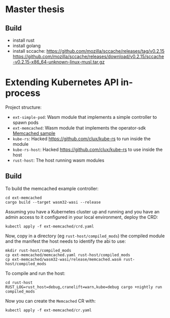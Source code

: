 # Master thesis

## Build

- install rust
- install golang
- install sccache: https://github.com/mozilla/sccache/releases/tag/v0.2.15
https://github.com/mozilla/sccache/releases/download/v0.2.15/sccache-v0.2.15-x86_64-unknown-linux-musl.tar.gz

# Extending Kubernetes API in-process

Project structure:

* `ext-simple-pod`: Wasm module that implements a simple controller to spawn pods
* `ext-memcached`: Wasm module that implements the operator-sdk [Memcached sample](https://sdk.operatorframework.io/docs/golang/quickstart/)
* `kube-rs`: Hacked https://github.com/clux/kube-rs to run inside the module
* `kube-rs-host`: Hacked https://github.com/clux/kube-rs to use inside the host
* `rust-host`: The host running wasm modules

## Build

To build the memcached example controller:

```shell script
cd ext-memcached
cargo build --target wasm32-wasi --release
```

Assuming you have a Kubernetes cluster up and running and you have an admin access to it configured in your local environment, deploy the CRD:

```shell script
kubectl apply -f ext-memcached/crd.yaml
```

Now, copy in a directory (eg `rust-host/compiled_mods`) the compiled module and the manifest the host needs to identify the abi to use:

```shell script
mkdir rust-host/compiled_mods
cp ext-memcached/memcached.yaml rust-host/compiled_mods
cp ext-memcached/wasm32-wasi/release/memcached.wasm rust-host/compiled_mods
```

To compile and run the host:

```shell script
cd rust-host
RUST_LOG=rust_host=debug,cranelift=warn,kube=debug cargo +nightly run compiled_mods
```

Now you can create the `Memcached` CR with:

```shell script
kubectl apply -f ext-memcached/cr.yaml
```
